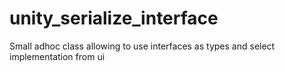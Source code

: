 # unity_serialize_interface
Small adhoc class allowing to use interfaces as types and select implementation from ui
